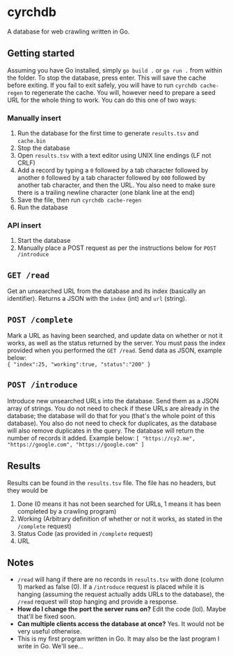 # cyrchdb
A database for web crawling written in Go.
## Getting started
Assuming you have Go installed, simply `go build .` or `go run .` from within the folder. To stop the database, press enter.
This will save the cache before exiting. If you fail to exit safely, you will have to run `cyrchdb cache-regen` to regenerate the cache.
You will, however need to prepare a seed URL for the whole thing to work. You can do this one of two ways:
### Manually insert
1. Run the database for the first time to generate `results.tsv` and `cache.bin`
2. Stop the database
3. Open `results.tsv` with a text editor using UNIX line endings (LF not CRLF)
4. Add a record by typing a `0` followed by a tab character followed by another `0` followed by a tab character followed by `000` followed by another tab character, and then the URL. You also need to make sure there is a trailing newline character (one blank line at the end)
5. Save the file, then run `cyrchdb cache-regen`
6. Run the database
### API insert
1. Start the database
2. Manually place a POST request as per the instructions below for `POST /introduce`
## `GET /read`
Get an unsearched URL from the database and its index (basically an identifier). Returns a JSON with the `index` (int) and `url` (string).
## `POST /complete`
Mark a URL as having been searched, and update data on whether or not it works, as well as the status returned by the server.
You must pass the index provided when you performed the `GET /read`. Send data as JSON, example below:  
`{ "index":25, "working":true, "status":"200" }`
## `POST /introduce`
Introduce new unsearched URLs into the database. Send them as a JSON array of strings. You do not need to check if these URLs are already in the database;
the database will do that for you (that's the whole point of this database). You also do not need to check for duplicates,
as the database will also remove duplicates in the query. The database will return the number of records it added. Example below: 
`[ "https://cy2.me", "https://google.com", "https://google.com" ]`
## Results
Results can be found in the `results.tsv` file. The file has no headers, but they would be
1. Done (0 means it has not been searched for URLs, 1 means it has been completed by a crawling program)
2. Working (Arbitrary definition of whether or not it works, as stated in the `/complete` request)
3. Status Code (as provided in `/complete` request)
4. URL
## Notes
- `/read` will hang if there are no records in `results.tsv` with done (column 1) marked as false (0). If a `/introduce` request is placed
while it is hanging (assuming the request actually adds URLs to the database), the `/read` request will stop hanging and provide a response.
- **How do I change the port the server runs on?** Edit the code (lol). Maybe that'll be fixed soon.
- **Can multiple clients access the database at once?** Yes. It would not be very useful otherwise.
- This is my first program written in Go. It may also be the last program I write in Go. We'll see...